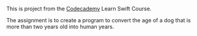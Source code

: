This is project from the [Codecademy](https://codecademy.com) Learn Swift Course.

The assignment is to create a program to convert the age of a dog that is more than two years old into human years.